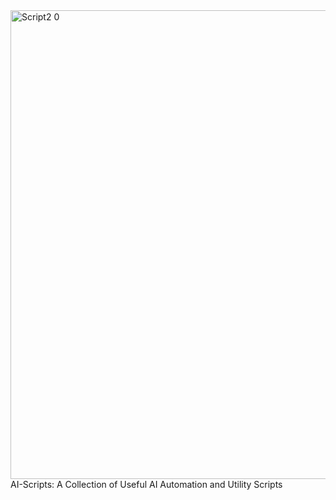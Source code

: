 <img width="947" height="750" alt="Script2 0" src="https://github.com/user-attachments/assets/51926e71-dd4d-4905-a9d7-2a84385ac350" />
AI-Scripts: A Collection of Useful AI Automation and Utility Scripts
